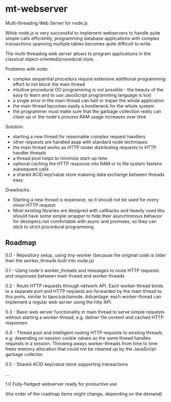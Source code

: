 # mt-webserver
Multi-threading Web Server for node.js

While node.js is very successful to implement webservers to handle quite simple calls efficiently, programming database applications with complex transactions spanning multiple tables becomes quite difficult to write.

The multi-threading web server allows to program applications in the classical object-oriented/procedural style.

Problems with node:

-   complex sequential procedurs require extensive additional programming effort to not block the main thread
-   intuitive procedural OO programming is not possible - the beauty of the easy to learn and to use JavaScript programming language is lost
-   a single error in the main thread can halt or impair the whole application
-   the main thread becomes easily a bootleneck for the whole system
-   the programmer must make sure that the garbage collection really can clean up or the node's process RAM usage increases over time

Solution:

+   starting a new thread for reasonable complex request handlers
+   other requests are handled asap with standard node techniques
+   the main thread works as HTTP router distributing requests to HTTP handler threads
+   a thread pool helps to minimize start-up time
+   optional caching the HTTP response into RAM or to file system fastens subsequent calls
+   a shared ACID key/value store makeing data exchange between threads easy

Drawbacks:

*   Starting a new thread is expensive, so it should not be used for every minor HTTP request
*   Most existing libraries are designed with callbacks and heavily used libs should have some simple wrapper to hide their asynchronous behavior for devlopers
    not comfortable with async and promises, so they can stick to strict procedural programming

## Roadmap
0.0 - Repository setup, using tiny-worker (because the original code is older than the worker_threads built into node.js)

0.1 - Using node's worker_threads and messages to route HTTP requests and responses between main thread and worker threads

0.2 - Route HTTP requests through network API. Each worker-thread binds to a separate port and HTTP requests are forwarded by the main thread to this ports, similar to tjanczuk/iisnode. Advantage: each worker-thread can implement a regular web server using the http API.

0.3 - Basic web server functionality in main thread to serve simple requests without starting a worker-thread, e.g. deliver file content and cached HTTP responses

0.4 - Thread pool and intelligent routing HTTP requests to existing threads, e.g. depending on session cookie values so the same thread handles requests in a session. Throwing aways worker-threads from time to time frees memory allocation that could not be cleaned up by the JavaScript garbage collector.

0.5 - Shared ACID key/value store supporting transactions

...

1.0 Fully-fledged webserver ready for productive use

(the order of the roadmap items might change, depending on the demand)
